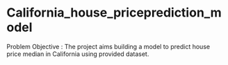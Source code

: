 # California_house_priceprediction_model
Problem Objective : The project aims building a model to predict house price median in California using provided dataset.
